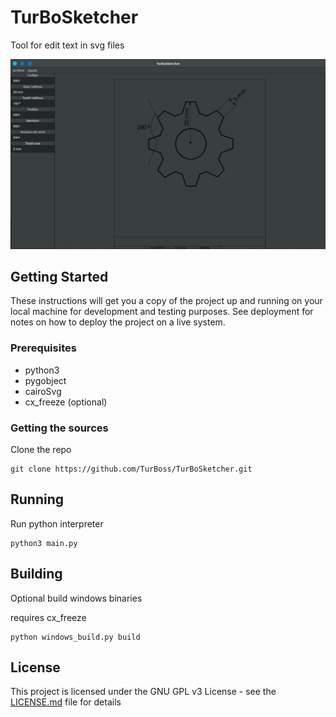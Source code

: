 
# TurBoSketcher

Tool for edit text in svg files

![alt text](https://raw.githubusercontent.com/TurBoss/TurBoSketcher/master/screenshots/Gear.png)


## Getting Started

These instructions will get you a copy of the project up and running on your local machine for development and testing purposes. See deployment for notes on how to deploy the project on a live system.

### Prerequisites

- python3
- pygobject
- cairoSvg
- cx_freeze (optional)


### Getting the sources

Clone the repo

```
git clone https://github.com/TurBoss/TurBoSketcher.git
```

## Running 

Run python interpreter

```
python3 main.py
```

## Building

Optional build windows binaries

requires cx_freeze

```
python windows_build.py build
```

## License

This project is licensed under the GNU GPL v3 License - see the [LICENSE.md](LICENSE.md) file for details
